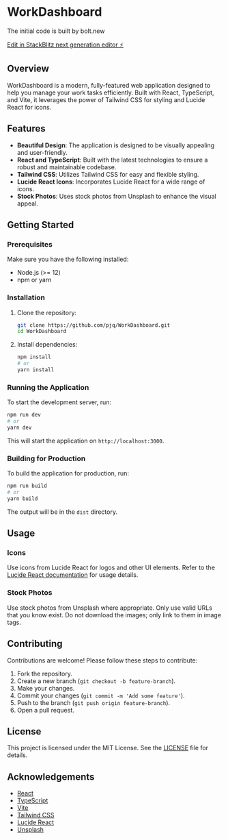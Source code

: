# WorkDashboard
The initial code is built by bolt.new

[Edit in StackBlitz next generation editor ⚡️](https://stackblitz.com/~/github.com/pjq/WorkDashboard)

## Overview
WorkDashboard is a modern, fully-featured web application designed to help you manage your work tasks efficiently. Built with React, TypeScript, and Vite, it leverages the power of Tailwind CSS for styling and Lucide React for icons.

## Features

- **Beautiful Design**: The application is designed to be visually appealing and user-friendly.
- **React and TypeScript**: Built with the latest technologies to ensure a robust and maintainable codebase.
- **Tailwind CSS**: Utilizes Tailwind CSS for easy and flexible styling.
- **Lucide React Icons**: Incorporates Lucide React for a wide range of icons.
- **Stock Photos**: Uses stock photos from Unsplash to enhance the visual appeal.

## Getting Started

### Prerequisites

Make sure you have the following installed:

- Node.js (>= 12)
- npm or yarn

### Installation

1. Clone the repository:
    ```bash
    git clone https://github.com/pjq/WorkDashboard.git
    cd WorkDashboard
    ```

2. Install dependencies:
    ```bash
    npm install
    # or
    yarn install
    ```

### Running the Application

To start the development server, run:
```bash
npm run dev
# or
yarn dev
```

This will start the application on `http://localhost:3000`.

### Building for Production

To build the application for production, run:
```bash
npm run build
# or
yarn build
```

The output will be in the `dist` directory.

## Usage

### Icons

Use icons from Lucide React for logos and other UI elements. Refer to the [Lucide React documentation](https://lucide.dev/docs/lucide-react) for usage details.

### Stock Photos

Use stock photos from Unsplash where appropriate. Only use valid URLs that you know exist. Do not download the images; only link to them in image tags.

## Contributing

Contributions are welcome! Please follow these steps to contribute:

1. Fork the repository.
2. Create a new branch (`git checkout -b feature-branch`).
3. Make your changes.
4. Commit your changes (`git commit -m 'Add some feature'`).
5. Push to the branch (`git push origin feature-branch`).
6. Open a pull request.

## License

This project is licensed under the MIT License. See the [LICENSE](LICENSE) file for details.

## Acknowledgements

- [React](https://reactjs.org/)
- [TypeScript](https://www.typescriptlang.org/)
- [Vite](https://vitejs.dev/)
- [Tailwind CSS](https://tailwindcss.com/)
- [Lucide React](https://lucide.dev/docs/lucide-react)
- [Unsplash](https://unsplash.com/)
